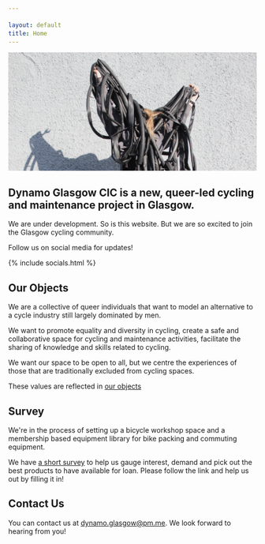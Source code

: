 ```yaml
---

layout: default
title: Home
---
```



![Sylwia covered in inner tubes](/media/tube.jpg)

## Dynamo Glasgow CIC is a new, queer-led cycling and maintenance project in Glasgow.

We are under development. So is this website. But we are so excited to join the Glasgow cycling community.

Follow us on social media for updates!

{% include socials.html %}

## Our Objects

We are a collective of queer individuals that want to model an alternative to a cycle industry still largely dominated by men.

We want to promote equality and diversity in cycling, create a safe and collaborative space for cycling and maintenance activities, facilitate the sharing of knowledge and skills related to cycling.

We want our space to be open to all, but we centre the experiences of those that are traditionally excluded from cycling spaces.

These values are reflected in [our objects](/objects)

## Survey

We're in the process of setting up a bicycle workshop space and a membership based equipment library for bike packing and commuting equipment.

We have [a short survey](/survey) to help us gauge interest, demand and pick out the best products to have available for loan. Please follow the link and help us out by filling it in!

## Contact Us

You can contact us at [dynamo.glasgow@pm.me](mailto:dynamo.glasgow@protonmail.com). We look forward to hearing from you!
